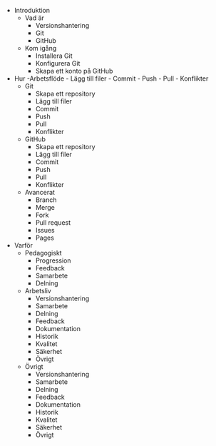 - Introduktion
    - Vad är
        - Versionshantering
        - Git
        - GitHub
    - Kom igång
        - Installera Git
        - Konfigurera Git
        - Skapa ett konto på GitHub
- Hur
    -Arbetsflöde
        - Lägg till filer
        - Commit
        - Push
        - Pull
        - Konflikter
    - Git
        - Skapa ett repository
        - Lägg till filer
        - Commit
        - Push
        - Pull
        - Konflikter
    - GitHub
        - Skapa ett repository
        - Lägg till filer
        - Commit
        - Push
        - Pull
        - Konflikter
    - Avancerat
        - Branch
        - Merge
        - Fork
        - Pull request
        - Issues
        - Pages
- Varför
    - Pedagogiskt
        - Progression
        - Feedback
        - Samarbete
        - Delning
    - Arbetsliv
        - Versionshantering
        - Samarbete
        - Delning
        - Feedback
        - Dokumentation
        - Historik
        - Kvalitet
        - Säkerhet
        - Övrigt
    - Övrigt
        - Versionshantering
        - Samarbete
        - Delning
        - Feedback
        - Dokumentation
        - Historik
        - Kvalitet
        - Säkerhet
        - Övrigt